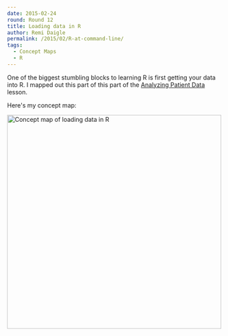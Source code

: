 ```yaml
---
date: 2015-02-24
round: Round 12
title: Loading data in R
author: Remi Daigle
permalink: /2015/02/R-at-command-line/
tags:
  - Concept Maps
  - R
---
```

One of the biggest stumbling blocks to learning R is first getting your data into R. I mapped out this part of this part of the [Analyzing Patient Data](http://swcarpentry.github.io/r-novice-inflammation/01-starting-with-data.html) lesson.

Here's my concept map:

<a href="http://i.imgur.com/YZiXK3p.jpg"><img alt="Concept map of loading data in R" src="http://i.imgur.com/YZiXK3p.jpg" width="500px"/></a>
